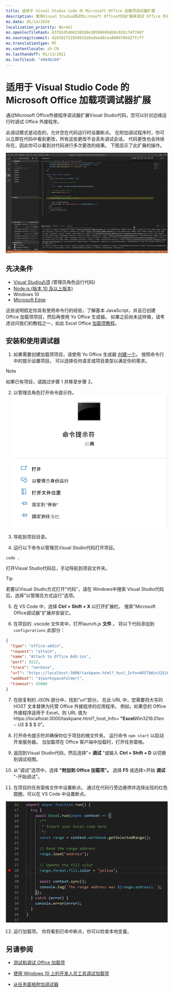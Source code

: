 ```yaml
---
title: 适用于 Visual Studio Code 的 Microsoft Office 加载项调试器扩展
description: 使用Visual Studio调试Microsoft Office代码扩展来调试 Office 外接程序。
ms.date: 05/14/2020
localization_priority: Normal
ms.openlocfilehash: 83791d5d60238288e3059809b8b8c02b1f4f768f
ms.sourcegitcommit: d28392721958555d6edea48cea000470bd27fcf7
ms.translationtype: MT
ms.contentlocale: zh-CN
ms.lasthandoff: 01/13/2021
ms.locfileid: "49840109"
---
```

# <a name="microsoft-office-add-in-debugger-extension-for-visual-studio-code"></a>适用于 Visual Studio Code 的 Microsoft Office 加载项调试器扩展

通过Microsoft Office外接程序调试器扩展Visual Studio代码，您可以针对边缘运行时调试 Office 外接程序。

此调试模式是动态的，允许您在代码运行时设置断点。 在附加调试程序时，你可以立即在代码中看到更改，所有这些更改不会丢失调试会话。 代码更改也会持续存在，因此你可以看到对代码进行多次更改的结果。 下图显示了此扩展的操作。

![Office 加载项调试程序扩展调试 Excel 加载项的一部分](../images/vs-debugger-extension-for-office-addins.jpg)

## <a name="prerequisites"></a>先决条件

- [Visual Studio必须](https://code.visualstudio.com/) (管理员角色运行代码) 
- [Node.js (版本 10 及以上版本) ](https://nodejs.org/)
- Windows 10
- [Microsoft Edge](https://www.microsoft.com/edge)

这些说明假定你具有使用命令行的经验，了解基本 JavaScript，并且已创建 Office 加载项项目，然后再使用 Yo Office 生成器。 如果之前尚未这样做，请考虑访问我们的教程之一，如此 Excel Office [加载项教程](../tutorials/excel-tutorial.md)。

## <a name="install-and-use-the-debugger"></a>安装和使用调试器

1. 如果需要创建加载项项目，请使用 Yo Office 生成器 [创建一个](../quickstarts/excel-quickstart-jquery.md?tabs=yeomangenerator)。 按照命令行中的提示设置项目。 可以选择任何语言或项目类型以满足你的需求。

> [!NOTE]
> 如果已有项目，请跳过步骤 1 并移至步骤 2。

2. 以管理员角色打开命令提示符。
   ![命令提示符选项，包括 Windows 10 中的"以管理员方式运行"](../images/run-as-administrator-vs-code.jpg)

3. 导航到项目目录。

4. 运行以下命令以管理员Visual Studio代码打开项目。

```command&nbsp;line
code .
```

打开Visual Studio代码后，手动导航到项目文件夹。

> [!TIP]
> 若要以Visual Studio方式打开"代码"，请在 Windows中搜索 Visual Studio代码后，选择"以管理员方式运行"选项。

5. 在 VS Code 中，选择 **Ctrl + Shift + X** 以打开扩展栏。 搜索"Microsoft Office调试器"扩展并安装它。

6. 在项目的 .vscode 文件夹中，打开launch.js **文件** 。 将以下代码添加到 `configurations` 此部分：

```JSON
{
  "type": "office-addin",
  "request": "attach",
  "name": "Attach to Office Add-ins",
  "port": 9222,
  "trace": "verbose",
  "url": "https://localhost:3000/taskpane.html?_host_Info=HOST$Win32$16.01$en-US$$$$0",
  "webRoot": "${workspaceFolder}",
  "timeout": 45000
}
```

7. 在刚复制的 JSON 部分中，找到"url"部分。 在此 URL 中，您需要将大写的 HOST 文本替换为托管 Office 外接程序的应用程序。 例如，如果您的 Office 外接程序适用于 Excel，则 URL 值为 https://localhost:3000/taskpane.html?_host_Info= <strong>"Excel</strong>$Win 32$16.01$en-US$ \$ \$ \$ 0"。

8. 打开命令提示符并确保你位于项目的根文件夹。 运行命令 `npm start` 以启动开发服务器。 当加载项在 Office 客户端中加载时，打开任务窗格。

9. 返回到Visual Studio代码，然后选择"> **调试** "或输入 **Ctrl + Shift + D** 以切换到调试视图。

10. 从"调试"选项中，选择 **"附加到 Office 加载项"。** 选择 **F5** 或选择>开始 **调试** "-开始调试"。

11. 在项目的任务窗格文件中设置断点。 通过在代码行旁边悬停并选择出现的红色圆圈，可以在 VS Code 中设置断点。

![VS Code 中的一行代码上出现一个红色圆圈](../images/set-breakpoint.jpg)

12. 运行加载项。 你将看到已命中断点，你可以检查本地变量。

## <a name="see-also"></a>另请参阅

* [测试和调试 Office 加载项](test-debug-office-add-ins.md)

* [使用 Windows 10 上的开发人员工具调试加载项](debug-add-ins-using-f12-developer-tools-on-windows-10.md)

* [从任务窗格附加调试器](attach-debugger-from-task-pane.md)